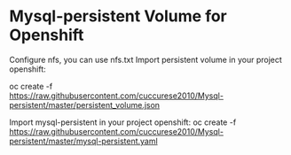 # Mysql-persistent Volume for Openshift
Configure nfs, you can use nfs.txt
Import persistent volume in your project openshift:

oc create -f \
    https://raw.githubusercontent.com/cuccurese2010/Mysql-persistent/master/persistent_volume.json

Import mysql-persistent in your project openshift:
oc create -f \
    https://raw.githubusercontent.com/cuccurese2010/Mysql-persistent/master/mysql-persistent.yaml
    
    
